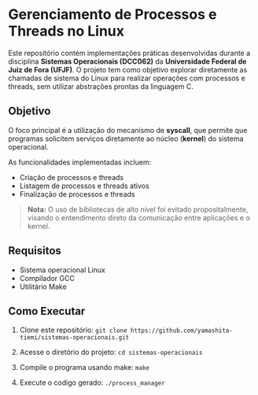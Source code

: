 # Gerenciamento de Processos e Threads no Linux

Este repositório contém implementações práticas desenvolvidas durante a disciplina **Sistemas Operacionais (DCC062)** da **Universidade Federal de Juiz de Fora (UFJF)**. O projeto tem como objetivo explorar diretamente as chamadas de sistema do Linux para realizar operações com processos e threads, sem utilizar abstrações prontas da linguagem C.

## Objetivo

O foco principal é a utilização do mecanismo de **syscall**, que permite que programas solicitem serviços diretamente ao núcleo (**kernel**) do sistema operacional.

As funcionalidades implementadas incluem:

- Criação de processos e threads
- Listagem de processos e threads ativos
- Finalização de processos e threads

> **Nota:** O uso de bibliotecas de alto nível foi evitado propositalmente, visando o entendimento direto da comunicação entre aplicações e o kernel.

## Requisitos

- Sistema operacional Linux
- Compilador GCC
- Utilitário Make

## Como Executar

1. Clone este repositório: ```git clone https://github.com/yamashita-tiemi/sistemas-operacionais.git```

2. Acesse o diretório do projeto: ```cd sistemas-operacionais```

3. Compile o programa usando make: ```make```

4. Execute o codigo gerado: ```./process_manager```
